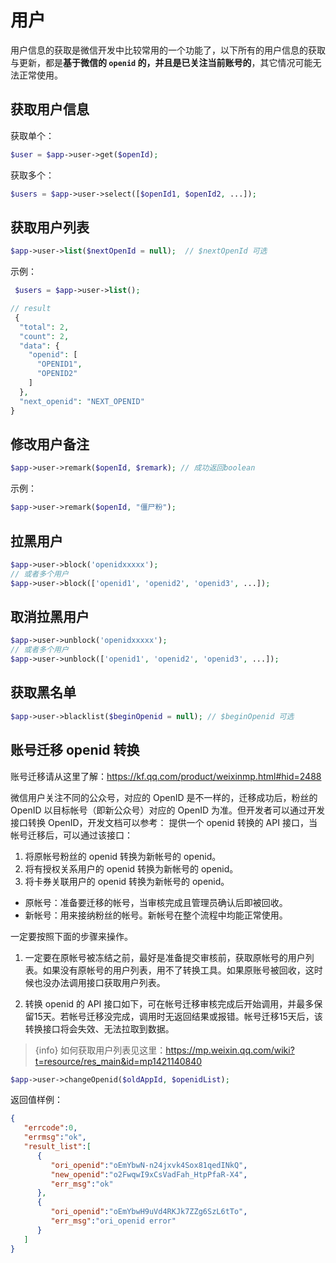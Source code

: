 # 用户

用户信息的获取是微信开发中比较常用的一个功能了，以下所有的用户信息的获取与更新，都是**基于微信的 `openid` 的，并且是已关注当前账号的**，其它情况可能无法正常使用。

## 获取用户信息

获取单个：

```php
$user = $app->user->get($openId);
```

获取多个：

```php
$users = $app->user->select([$openId1, $openId2, ...]);
```

## 获取用户列表

```php
$app->user->list($nextOpenId = null);  // $nextOpenId 可选
```

示例：

```php
 $users = $app->user->list();

// result
 {
  "total": 2,
  "count": 2,
  "data": {
    "openid": [
      "OPENID1",
      "OPENID2"
    ]
  },
  "next_openid": "NEXT_OPENID"
}
```

## 修改用户备注

```php
$app->user->remark($openId, $remark); // 成功返回boolean
```

示例：

```php
$app->user->remark($openId, "僵尸粉");
```

## 拉黑用户

```php
$app->user->block('openidxxxxx');
// 或者多个用户
$app->user->block(['openid1', 'openid2', 'openid3', ...]);
```

## 取消拉黑用户

```php
$app->user->unblock('openidxxxxx');
// 或者多个用户
$app->user->unblock(['openid1', 'openid2', 'openid3', ...]);
```

## 获取黑名单

```php
$app->user->blacklist($beginOpenid = null); // $beginOpenid 可选
```

## 账号迁移 openid 转换

账号迁移请从这里了解：https://kf.qq.com/product/weixinmp.html#hid=2488

微信用户关注不同的公众号，对应的 OpenID 是不一样的，迁移成功后，粉丝的 OpenID 以目标帐号（即新公众号）对应的 OpenID 为准。但开发者可以通过开发接口转换 OpenID，开发文档可以参考：
提供一个 openid 转换的 API 接口，当帐号迁移后，可以通过该接口：

1. 将原帐号粉丝的 openid 转换为新帐号的 openid。
2. 将有授权关系用户的 openid 转换为新帐号的 openid。
3. 将卡券关联用户的 openid 转换为新帐号的 openid。

- 原帐号：准备要迁移的帐号，当审核完成且管理员确认后即被回收。
- 新帐号：用来接纳粉丝的帐号。新帐号在整个流程中均能正常使用。

一定要按照下面的步骤来操作。
1. 一定要在原帐号被冻结之前，最好是准备提交审核前，获取原帐号的用户列表。如果没有原帐号的用户列表，用不了转换工具。如果原账号被回收，这时候也没办法调用接口获取用户列表。

2. 转换 openid 的 API 接口如下，可在帐号迁移审核完成后开始调用，并最多保留15天。若帐号迁移没完成，调用时无返回结果或报错。帐号迁移15天后，该转换接口将会失效、无法拉取到数据。

> {info} 如何获取用户列表见这里：https://mp.weixin.qq.com/wiki?t=resource/res_main&id=mp1421140840

```php
$app->user->changeOpenid($oldAppId, $openidList);
```

返回值样例：

```json
{
   "errcode":0,
   "errmsg":"ok",
   "result_list":[
      {
         "ori_openid":"oEmYbwN-n24jxvk4Sox81qedINkQ",
         "new_openid":"o2FwqwI9xCsVadFah_HtpPfaR-X4",
         "err_msg":"ok"
      },
      {
         "ori_openid":"oEmYbwH9uVd4RKJk7ZZg6SzL6tTo",
         "err_msg":"ori_openid error"
      }
   ]
}
```
